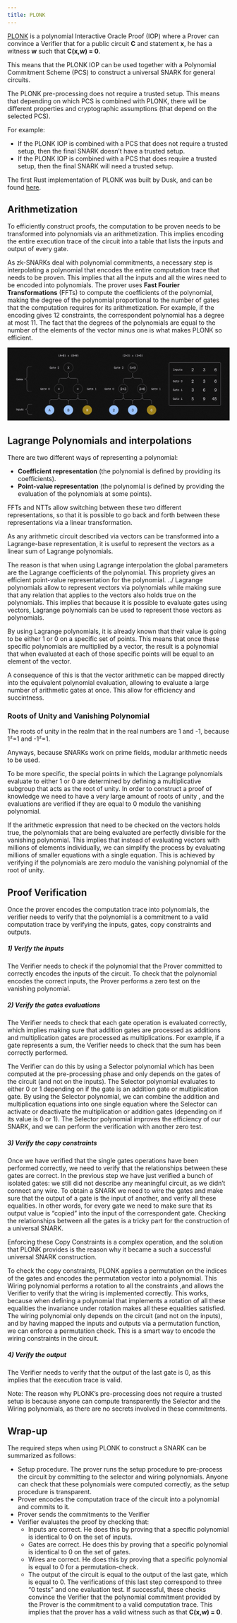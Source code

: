 ```yaml
---
title: PLONK
---
```


<a href="https://eprint.iacr.org/2019/953.pdf" target="_blank">PLONK</a> is a polynomial Interactive Oracle Proof (IOP) where a Prover can convince a Verifier that for a public circuit **C** and statement **x**, he has a witness **w** such that **C(x,w) = 0**.

This means that the PLONK IOP can be used together with a Polynomial Commitment Scheme (PCS) to construct a universal SNARK for general circuits.

The PLONK pre-processing does not require a trusted setup. This means that depending on which PCS is combined with PLONK, there will be different properties and cryptographic assumptions (that depend on the selected PCS).

For example:
- If the PLONK IOP is combined with a PCS that does not require a trusted setup, then the final SNARK doesn’t have a trusted setup.
- If the PLONK IOP is combined with a PCS that does require a trusted setup, then the final SNARK will need a trusted setup.

The first Rust implementation of PLONK was built by Dusk, and can be found <a href="https://github.com/dusk-network/plonk" target="_blank">here</a>.

## Arithmetization

To efficiently construct proofs, the computation to be proven needs to be transformed into polynomials via an arithmetization. This implies encoding the entire execution trace of the circuit into a table that lists the inputs and output of every gate.

As zk-SNARKs deal with polynomial commitments, a necessary step is interpolating a polynomial that encodes the entire computation trace that needs to be proven. This implies that all the inputs and all the wires need to be encoded into polynomials. The prover uses **Fast Fourier Transformations** (FFTs) to compute the coefficients of the polynomial, making the degree of the polynomial proportional to the number of gates that the computation requires for its arithmetization. For example, if the encoding gives 12 constraints, the correspondent polynomial has a degree at most 11. The fact that the degrees of the polynomials are equal to the number of the elements of the vector minus one is what makes PLONK so efficient.

![plonk](../../../../../assets/zk-plonk.png)

## Lagrange Polynomials and interpolations

There are two different ways of representing a polynomial:

- **Coefficient representation** (the polynomial is defined by providing its coefficients).
- **Point-value representation** (the polynomial is defined by providing the evaluation of the polynomials at some points).

FFTs and NTTs allow switching between these two different representations, so that it is possible to go back and forth between these representations via a linear transformation.

As any arithmetic circuit described via vectors can be transformed into a Lagrange-base representation, it is useful to represent the vectors as a linear sum of Lagrange polynomials.

The reason is that when using Lagrange interpolation the global parameters are the Lagrange coefficients of the polynomial. This propriety gives an efficient point-value representation for the polynomial.
../
Lagrange polynomials allow to represent vectors via polynomials while making sure that any relation that applies to the vectors also holds true on the polynomials. This implies that because it is possible to evaluate gates using vectors, Lagrange polynomials can be used to represent those vectors as polynomials.

By using Lagrange polynomials, it is already known that their value is going to be either 1 or 0 on a specific set of points. This means that once these specific polynomials are multiplied by a vector, the result is a polynomial that when evaluated at each of those specific points will be equal to an element of the vector.

A consequence of this is that the vector arithmetic can be mapped directly into the equivalent polynomial evaluation, allowing to evaluate a large number of arithmetic gates at once. This allow for efficiency and succintness.

### Roots of Unity and Vanishing Polynomial

The roots of unity in the realm that in the real numbers are 1 and -1, because 1²=1 and -1²=1.

Anyways, because SNARKs work on prime fields, modular arithmetic needs to be used.

To be more specific, the special points in which the Lagrange polynomials evaluate to either 1 or 0 are determined by defining a multiplicative subgroup that acts as the root of unity. In order to construct a proof of knowledge we need to have a very large amount of roots of unity , and the evaluations are verified if they are equal to 0 modulo the vanishing polynomial.

If the arithmetic expression that need to be checked on the vectors holds true, the polynomials that are being evaluated are perfectly divisible for the vanishing polynomial. This implies that instead of evaluating vectors with millions of elements individually, we can simplify the process by evaluating millions of smaller equations with a single equation. This is achieved by verifying if the polynomials are zero modulo the vanishing polynomial of the root of unity.

## Proof Verification

Once the prover encodes the computation trace into polynomials, the verifier needs to verify that the polynomial is a commitment to a valid computation trace by verifying the inputs, gates, copy constraints and outputs.

##### 1) Verify the inputs
The Verifier needs to check if the polynomial that the Prover committed to correctly encodes the inputs of the circuit. To check that the polynomial encodes the correct inputs, the Prover performs a zero test on the vanishing polynomial.

##### 2) Verify the gates evaluations
The Verifier needs to check that each gate operation is evaluated correctly, which implies making sure that addition gates are processed as additions and multiplication gates are processed as multiplications. For example, if a gate represents a sum, the Verifier needs to check that the sum has been correctly performed.

The Verifier can do this by using a Selector polynomial which has been computed at the pre-processing phase and only depends on the gates of the circuit (and not on the inputs). The Selector polynomial evaluates to either 0 or 1 depending on if the gate is an addition gate or multiplication gate. By using the Selector polynomial, we can combine the addition and multiplication equations into one single equation where the Selector can activate or deactivate the multiplication or addition gates (depending on if its value is 0 or 1). The Selector polynomial improves the efficiency of our SNARK, and we can perform the verification with another zero test.

##### 3) Verify the copy constraints
Once we have verified that the single gates operations have been performed correctly, we need to verify that the relationships between these gates are correct. In the previous step we have just verified a bunch of isolated gates: we still did not describe any meaningful circuit, as we didn’t connect any wire. To obtain a SNARK we need to wire the gates and make sure that the output of a gate is the input of another, and verify all these equalities. In other words, for every gate we need to make sure that its output value is “copied” into the input of the correspondent gate. Checking the relationships between all the gates is a tricky part for the construction of a universal SNARK.

Enforcing these Copy Constraints is a complex operation, and the solution that PLONK provides is the reason why it became a such a successful universal SNARK construction.

To check the copy constraints, PLONK applies a permutation on the indices of the gates and encodes the permutation vector into a polynomial. This Wiring polynomial performs a rotation to all the constraints ,and allows the Verifier to verify that the wiring is implemented correctly. This works, because when defining a polynomial that implements a rotation of all these equalities the invariance under rotation makes all these equalities satisfied. The wiring polynomial only depends on the circuit (and not on the inputs), and by having mapped the inputs and outputs via a permutation function, we can enforce a permutation check. This is a smart way to encode the wiring constraints in the circuit.

##### 4) Verify the output
The Verifier needs to verify that the output of the last gate is 0, as this implies that the execution trace is valid.

Note: The reason why PLONK’s pre-processing does not require a trusted setup is because anyone can compute transparently the Selector and the Wiring polynomials, as there are no secrets involved in these commitments.

## Wrap-up

The required steps when using PLONK to construct a SNARK can be summarized as follows:

- Setup procedure. The prover runs the setup procedure to pre-process the circuit by committing to the selector and wiring polynomials. Anyone can check that these polynomials were computed correctly, as the setup procedure is transparent.
- Prover encodes the computation trace of the circuit into a polynomial and commits to it.
- Prover sends the commitments to the Verifier
- Verifier evaluates the proof by checking that:
    - Inputs are correct. He does this by proving that a specific polynomial is identical to 0 on the set of inputs.
    - Gates are correct. He does this by proving that a specific polynomial is identical to 0 on the set of gates.
    - Wires are correct. He does this by proving that a specific polynomial is equal to 0 for a permutation-check.
    - The output of the circuit is equal to the output of the last gate, which is equal to 0.
The verifications of this last step correspond to three “0 tests” and one evaluation test. If successful, these checks convince the Verifier that the polynomial commitment provided by the Prover is the commitment to a valid computation trace. This implies that the prover has a valid witness such as that **C(x,w) = 0**.
